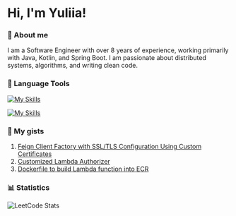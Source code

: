 # Hi, I'm Yuliia!

### :information_desk_person: About me
I am a Software Engineer with over 8 years of experience, working primarily with Java, Kotlin, and Spring Boot.
I am passionate about distributed systems, algorithms, and writing clean code.

### :toolbox: Language Tools

[![My Skills](https://skillicons.dev/icons?i=java,kotlin,spring,aws,postgres,mysql,react,html,css)](https://skillicons.dev)

[![My Skills](https://skillicons.dev/icons?i=idea,github,gitlab)](https://skillicons.dev)

### :scroll: My gists
1. [Feign Client Factory with SSL/TLS Configuration Using Custom Certificates](https://gist.github.com/lessonsjul/8b74d8f10e3126804d39bad42d994d21)
2. [Customized Lambda Authorizer](https://gist.github.com/lessonsjul/7682c0a65040a6b9481e2bb4f8bfefed)
3. [Dockerfile to build Lambda function into ECR](https://gist.github.com/lessonsjul/c7ce927c93ffab22fdb6f4efe7f36f31)

### :bar_chart: Statistics

![LeetCode Stats](https://leetcard.jacoblin.cool/lessonsjul?theme=nord&ext=heatmap)

